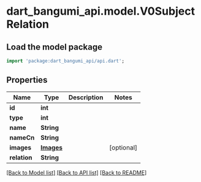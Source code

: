 # dart_bangumi_api.model.V0SubjectRelation

## Load the model package
```dart
import 'package:dart_bangumi_api/api.dart';
```

## Properties
Name | Type | Description | Notes
------------ | ------------- | ------------- | -------------
**id** | **int** |  | 
**type** | **int** |  | 
**name** | **String** |  | 
**nameCn** | **String** |  | 
**images** | [**Images**](Images.md) |  | [optional] 
**relation** | **String** |  | 

[[Back to Model list]](../README.md#documentation-for-models) [[Back to API list]](../README.md#documentation-for-api-endpoints) [[Back to README]](../README.md)


